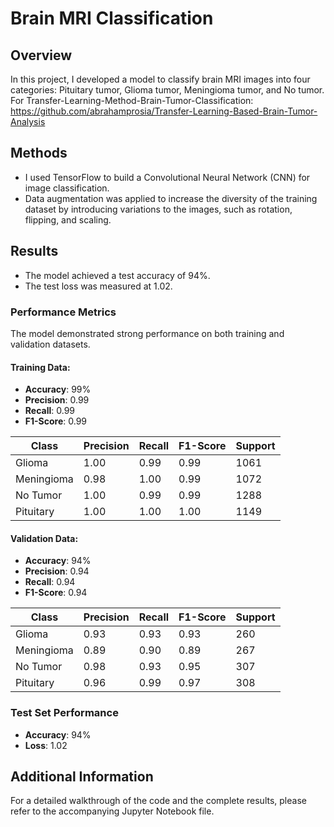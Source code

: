 # Brain MRI Classification

## Overview
In this project, I developed a model to classify brain MRI images into four categories: Pituitary tumor, Glioma tumor, Meningioma tumor, and No tumor.
For Transfer-Learning-Method-Brain-Tumor-Classification: https://github.com/abrahamprosia/Transfer-Learning-Based-Brain-Tumor-Analysis

## Methods
- I used TensorFlow to build a Convolutional Neural Network (CNN) for image classification.
- Data augmentation was applied to increase the diversity of the training dataset by introducing variations to the images, such as rotation, flipping, and scaling.

## Results
- The model achieved a test accuracy of 94%.
- The test loss was measured at 1.02.
  
### Performance Metrics
The model demonstrated strong performance on both training and validation datasets.  

#### Training Data:
- **Accuracy**: 99%  
- **Precision**: 0.99  
- **Recall**: 0.99  
- **F1-Score**: 0.99  

| Class        | Precision | Recall | F1-Score | Support |
|--------------|-----------|--------|----------|---------|
| Glioma       | 1.00      | 0.99   | 0.99     | 1061    |
| Meningioma   | 0.98      | 1.00   | 0.99     | 1072    |
| No Tumor     | 1.00      | 0.99   | 0.99     | 1288    |
| Pituitary    | 1.00      | 1.00   | 1.00     | 1149    |

#### Validation Data:
- **Accuracy**: 94%  
- **Precision**: 0.94  
- **Recall**: 0.94  
- **F1-Score**: 0.94  

| Class        | Precision | Recall | F1-Score | Support |
|--------------|-----------|--------|----------|---------|
| Glioma       | 0.93      | 0.93   | 0.93     | 260     |
| Meningioma   | 0.89      | 0.90   | 0.89     | 267     |
| No Tumor     | 0.98      | 0.93   | 0.95     | 307     |
| Pituitary    | 0.96      | 0.99   | 0.97     | 308     |

### Test Set Performance
- **Accuracy**: 94%  
- **Loss**: 1.02  

## Additional Information
For a detailed walkthrough of the code and the complete results, please refer to the accompanying Jupyter Notebook file.  










